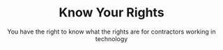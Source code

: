 ---
title: "Know Your Rights"
type: "page"
layout: "subdomain_container"
isSubDomain: true
subtitle: "You have the right to know what the rights are for contractors working in technology"
---